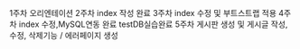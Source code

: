 1주차 오리엔테이션
2주차 index 작성 완료
3주차 index 수정 및 부트스트랩 적용
4주차 index 수정,MySQL연동 완료 testDB실습완료
5주차 게시판 생성 및 게시글 작성, 수정, 삭제기능 / 에러페이지 생성
